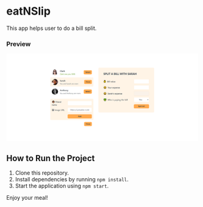 # eatNSlip

This app helps user to do a bill split.

### Preview

![Eat N Slip Picture](./public/eatNslip.png)

## How to Run the Project

1. Clone this repository.
2. Install dependencies by running `npm install`.
3. Start the application using `npm start`.

Enjoy your meal!
